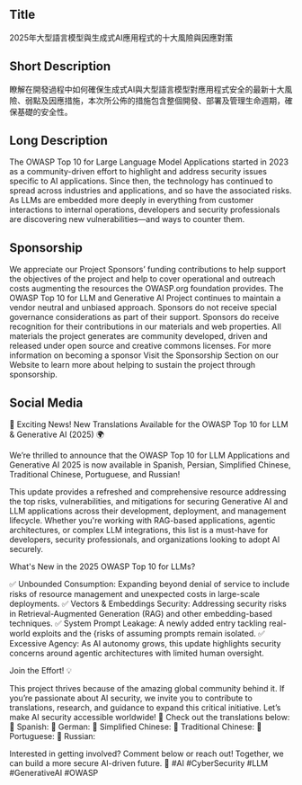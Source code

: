 ## Title
2025年大型語言模型與生成式AI應用程式的十大風險與因應對策

## Short Description
瞭解在開發過程中如何確保生成式AI與大型語言模型對應用程式安全的最新十大風險、弱點及因應措施，本次所公佈的措施包含整個開發、部署及管理生命週期，確保基礎的安全性。

## Long Description
The OWASP Top 10 for Large Language Model Applications started in 2023 as a community-driven effort to highlight and address security issues specific to AI applications. Since then, the technology has continued to spread across industries and applications, and so have the associated risks. As LLMs are embedded more deeply in everything from customer interactions to internal operations, developers and security professionals are discovering new vulnerabilities—and ways to counter them.

## Sponsorship
We appreciate our Project Sponsors’ funding contributions to help support the objectives of the project and help to cover operational and outreach costs augmenting the resources the OWASP.org foundation provides. The OWASP Top 10 for LLM and Generative AI Project continues to maintain a vendor neutral and unbiased approach. Sponsors do not receive special governance considerations as part of their support. Sponsors do receive recognition for their contributions in our materials and web properties.
All materials the project generates are community developed, driven and released under open source and creative commons licenses. For more information on becoming a sponsor Visit the Sponsorship Section on our Website to learn more about helping to sustain the project through sponsorship.

## Social Media
🚀 Exciting News! New Translations Available for the OWASP Top 10 for LLM & Generative AI (2025) 🌍

We’re thrilled to announce that the OWASP Top 10 for LLM Applications and Generative AI 2025 is now available in Spanish, Persian, Simplified Chinese, Traditional Chinese, Portuguese, and Russian!

This update provides a refreshed and comprehensive resource addressing the top risks, vulnerabilities, and mitigations for securing Generative AI and LLM applications across their development, deployment, and management lifecycle. Whether you're working with RAG-based applications, agentic architectures, or complex LLM integrations, this list is a must-have for developers, security professionals, and organizations looking to adopt AI securely.

What's New in the 2025 OWASP Top 10 for LLMs?

✅ Unbounded Consumption: Expanding beyond denial of service to include risks of resource management and unexpected costs in large-scale deployments.
✅ Vectors & Embeddings Security: Addressing security risks in Retrieval-Augmented Generation (RAG) and other embedding-based techniques.
✅ System Prompt Leakage: A newly added entry tackling real-world exploits and the {risks of assuming prompts remain isolated.
✅ Excessive Agency: As AI autonomy grows, this update highlights security concerns around agentic architectures with limited human oversight.

Join the Effort! 💡

This project thrives because of the amazing global community behind it. If you’re passionate about AI security, we invite you to contribute to translations, research, and guidance to expand this critical initiative. Let’s make AI security accessible worldwide!
📢 Check out the translations below:
 🔗 Spanish: 
 🔗 German: 
 🔗 Simplified Chinese: 
 🔗 Traditional Chinese: 
 🔗 Portuguese: 
 🔗 Russian: 

Interested in getting involved? Comment below or reach out! Together, we can build a more secure AI-driven future. 💙 #AI #CyberSecurity #LLM #GenerativeAI #OWASP
